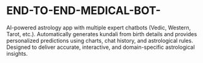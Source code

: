 # END-TO-END-MEDICAL-BOT-
AI-powered astrology app with multiple expert chatbots (Vedic, Western, Tarot, etc.). Automatically generates kundali from birth details and provides personalized predictions using charts, chat history, and astrological rules. Designed to deliver accurate, interactive, and domain-specific astrological insights.
